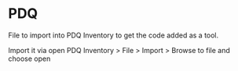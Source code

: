 # PDQ

File to import into PDQ Inventory to get the code added as a tool.

Import it via open PDQ Inventory > File > Import > Browse to file and choose open

